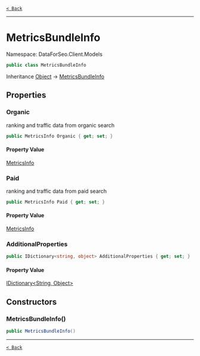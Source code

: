 [`< Back`](./)

---

# MetricsBundleInfo

Namespace: DataForSeo.Client.Models

```csharp
public class MetricsBundleInfo
```

Inheritance [Object](https://docs.microsoft.com/en-us/dotnet/api/system.object) → [MetricsBundleInfo](./dataforseo.client.models.metricsbundleinfo)

## Properties

### **Organic**

ranking and traffic data from organic search

```csharp
public MetricsInfo Organic { get; set; }
```

#### Property Value

[MetricsInfo](./dataforseo.client.models.metricsinfo)<br>

### **Paid**

ranking and traffic data from paid search

```csharp
public MetricsInfo Paid { get; set; }
```

#### Property Value

[MetricsInfo](./dataforseo.client.models.metricsinfo)<br>

### **AdditionalProperties**

```csharp
public IDictionary<string, object> AdditionalProperties { get; set; }
```

#### Property Value

[IDictionary&lt;String, Object&gt;](https://docs.microsoft.com/en-us/dotnet/api/system.collections.generic.idictionary-2)<br>

## Constructors

### **MetricsBundleInfo()**

```csharp
public MetricsBundleInfo()
```

---

[`< Back`](./)
